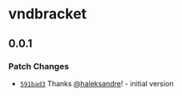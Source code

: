 # vndbracket

## 0.0.1

### Patch Changes

- [`591bad3`](https://github.com/haleksandre/test-tauri/commit/591bad3b63d1c6ca43eff40f2813ff85b7d05cee) Thanks [@haleksandre](https://github.com/haleksandre)! - initial version
